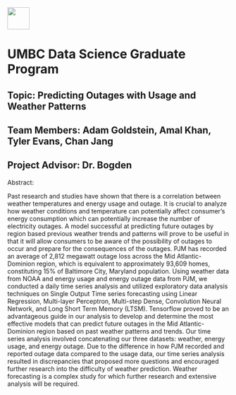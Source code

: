 <img src="UMBC_Energy/Images/UMBC_Graduate_School.jpeg" width="50"> 


# UMBC Data Science Graduate Program 
## Topic: Predicting Outages with Usage and Weather Patterns
## Team Members: Adam Goldstein, Amal Khan, Tyler Evans, Chan Jang
## Project Advisor: Dr. Bogden

Abstract:

Past research and studies have shown that there is a correlation between weather temperatures and energy usage and outage. It is crucial to analyze how weather conditions and temperature can potentially affect consumer’s energy consumption which can potentially increase the number of electricity outages. A model successful at predicting future outages by region based previous weather trends and patterns will prove to be useful in that it will allow consumers to be aware of the possibility of outages to occur and prepare for the consequences of the outages. PJM  has recorded an average of  2,812 megawatt outage loss across the Mid Atlantic- Dominion region, which is equivalent to approximately 93,609 homes, constituting 15% of Baltimore City, Maryland population. Using weather data from NOAA and energy usage and energy outage data from PJM, we conducted a daily time series analysis and utilized exploratory data analysis techniques on Single Output Time series forecasting using Linear Regression, Multi-layer Perceptron, Multi-step Dense, Convolution Neural Network, and Long Short Term Memory (LTSM). Tensorflow proved to be an advantageous guide in our analysis to develop and determine the most effective models that can predict future outages in the Mid Atlantic- Dominion region based on past weather patterns and trends. Our time series analysis involved concatenating our three datasets: weather, energy usage, and energy outage. Due to the difference in how PJM recorded and reported outage data compared to the usage data, our time series analysis resulted in discrepancies that proposed more questions and encouraged further research into the difficulty of weather prediction. Weather forecasting is a complex study for which further research and extensive analysis will be required.

